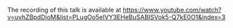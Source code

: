 The recording of this talk is available at https://www.youtube.com/watch?v=uvhZBpdDjoM&list=PLugOo5eIVY3EHeBuSABISVok5-Q7kE0O1&index=3
